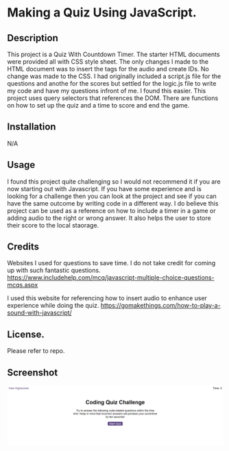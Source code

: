 # Making a Quiz Using JavaScript.

## Description
This project is a Quiz With Countdown Timer. The starter HTML documents were provided all with CSS style sheet. The only changes I made to the HTML document was to insert the tags for the audio and create IDs. No change was made to the CSS. I had originally included a script.js file for the questions and anothe for the scores but settled for the logic.js file to write my code and have my questions infront of me. I found this easier. This project uses query selectors that references the DOM. There are functions on how to set up the quiz and a time to score and end the game.

## Installation

N/A

## Usage

I found this project quite challenging so I would not recommend it if you are now starting out with Javascript. If you have some experience and is looking for a challenge then you can look at the project and see if you can have the same outcome by writing code in a different way. I do believe this project can be used as a reference on how to include a timer in a game or adding audio to the right or wrong answer. It also helps the user to store their score to the local staorage.

## Credits
Websites I used for questions to save time. I do not take credit for coming up with such fantastic questions.
https://www.includehelp.com/mcq/javascript-multiple-choice-questions-mcqs.aspx

I used this website for referencing how to insert audio to enhance user experience while doing the quiz.
https://gomakethings.com/how-to-play-a-sound-with-javascript/

## License.
Please refer to repo.

## Screenshot

![Screenshot](./starter/assets/Img/jscoding-quiz.png)